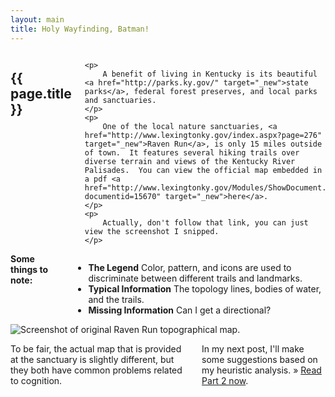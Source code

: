 ```yaml
---
layout: main
title: Holy Wayfinding, Batman!
---
```


<div class="sixteen columns">
	<h2>{{ page.title }}</h2>
	
	<p>
		A benefit of living in Kentucky is its beautiful <a href="http://parks.ky.gov/" target="_new">state parks</a>, federal forest preserves, and local parks and sanctuaries.
	</p>
	<p>
		One of the local nature sanctuaries, <a href="http://www.lexingtonky.gov/index.aspx?page=276" target="_new">Raven Run</a>, is only 15 miles outside of town.  It features several hiking trails over diverse terrain and views of the Kentucky River Palisades.  You can view the official map embedded in a pdf <a href="http://www.lexingtonky.gov/Modules/ShowDocument.aspx?documentid=15670" target="_new">here</a>.
	</p>
	<p>
		Actually, don't follow that link, you can just view the screenshot I snipped.
	</p>
</div>

<div class="four columns">
	<strong>Some things to note:</strong>
	<ul>
		<li>
			<strong>The Legend</strong>
			Color, pattern, and icons are used to discriminate between different trails and landmarks.
		</li>
		<li>
			<strong>Typical Information</strong>
			The topology lines, bodies of water, and the trails.
		</li>
		<li>
			<strong>Missing Information</strong>
			Can I get a directional?
		</li>
	</ul>
</div>
<div class="twelve columns omega">
		<img src="http://dl.dropbox.com/u/15031981/RavenRun/OriginalMap.png" alt="Screenshot of original Raven Run topographical map.">
</div>

<div class="sixteen columns">
	<p>
		To be fair, the actual map that is provided at the sanctuary is slightly different, but they both have common problems related to cognition.
	</p>
	<p>
		In my next post, I'll make some suggestions based on my heuristic analysis.  &raquo; <a href="">Read Part 2 now</a>.
	</p>
</div>